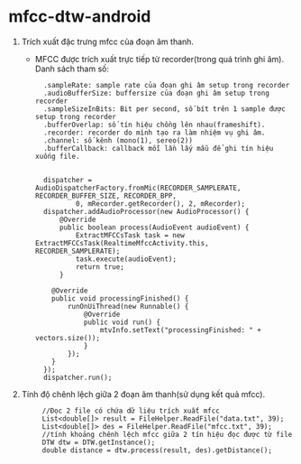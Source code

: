 # mfcc-dtw-android
1. Trích xuất đặc trưng mfcc của đoạn âm thanh.
    - MFCC được trích xuất trực tiếp từ recorder(trong quá trình ghi âm).
    Danh sách tham số:
    
            .sampleRate: sample rate của đoạn ghi âm setup trong recorder
            .audioBufferSize: buffersize của đoạn ghi âm setup trong recorder
            .sampleSizeInBits: Bit per second, số bít trên 1 sample được setup trong recorder
            .bufferOverlap: số tín hiệu chồng lên nhau(frameshift).
            .recorder: recorder do mình tạo ra làm nhiệm vụ ghi âm.
            .channel: số kênh (mono(1), sereo(2))
            .bufferCallback: callback mỗi lần lấy mẫu để ghi tín hiệu xuống file.
    

            dispatcher = AudioDispatcherFactory.fromMic(RECORDER_SAMPLERATE, RECORDER_BUFFER_SIZE, RECORDER_BPP,
                    0, mRecorder.getRecorder(), 2, mRecorder);
            dispatcher.addAudioProcessor(new AudioProcessor() {
                @Override
                public boolean process(AudioEvent audioEvent) {
                    ExtractMFCCsTask task = new ExtractMFCCsTask(RealtimeMfccActivity.this, RECORDER_SAMPLERATE);
                    task.execute(audioEvent);
                    return true;
                }

              @Override
              public void processingFinished() {
                  runOnUiThread(new Runnable() {
                      @Override
                      public void run() {
                          mtvInfo.setText("processingFinished: " + vectors.size());
                      }
                  });
              }
            });
            dispatcher.run();

    
2. Tính độ chênh lệch giữa 2 đoạn âm thanh(sử dụng kết quả mfcc).
        
            //Đọc 2 file có chứa dữ liệu trích xuất mfcc
            List<double[]> result = FileHelper.ReadFile("data.txt", 39);
            List<double[]> des = FileHelper.ReadFile("mfcc.txt", 39);
            //tính khoảng chênh lệch mfcc giữa 2 tín hiệu đọc được từ file
            DTW dtw = DTW.getInstance();
            double distance = dtw.process(result, des).getDistance();
